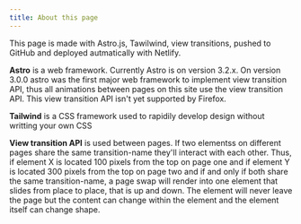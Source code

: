 ```yaml
---
title: About this page
---
```


This page is made with Astro.js, Tawilwind, view transitions,
pushed to GitHub and deployed autmatically with Netlify.

**Astro** is a web framework. Currently Astro is on version 3.2.x. On version 3.0.0 astro was the first major web framework to implement view transition API, thus all animations between pages on this site use the view transition API. This view transition API isn't yet supported by Firefox.

**Tailwind** is a CSS framework used to rapidily develop design without writting your own CSS

**View transition API** is used between pages. If two elementss on different pages share the same transition-name they'll interact with each other. Thus, if element X is located 100 pixels from the top on page one and if element Y is located 300 pixels from the top on page two and if and only if both share the same transition-name, a page swap will render into one element that slides from place to place, that is up and down. The element will never leave the page but the content can change within the element and the element itself can change shape.
